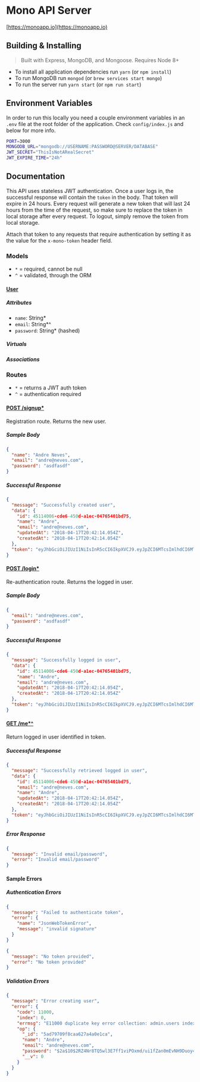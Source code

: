 # Mono API Server

[https://monoapp.io](https://monoapp.io)

## Building & Installing

> Built with Express, MongoDB, and Mongoose. Requires Node 8+

- To install all application dependencies run `yarn` (or `npm install`)
- To run MongoDB run `mongod` (or `brew services start mongo`)
- To run the server run `yarn start` (or `npm run start`)

## Environment Variables

In order to run this locally you need a couple environment variables in an `.env` file at the root folder of the application. Check `config/index.js` and below for more info.

```bash
PORT=3000
MONGODB_URL="mongodb://USERNAME:PASSWORD@SERVER/DATABASE"
JWT_SECRET="ThisIsNotARealSecret"
JWT_EXPIRE_TIME="24h"
```

## Documentation

This API uses stateless JWT authentication. Once a user logs in, the successful response will contain the `token` in the body. That token will expire in 24 hours. Every request will generate a new token that will last 24 hours from the time of the request, so make sure to replace the token in local storage after every request. To logout, simply remove the token from local storage.

Attach that token to any requests that require authentication by setting it as the value for the `x-mono-token` header field.

### Models

- `*` = required, cannot be null
- `^` = validated, through the ORM

#### [User](/api/models/user.js)

##### Attributes

- `name`: String*
- `email`: String*^
- `password`: String* (hashed)

##### Virtuals

##### Associations

### Routes

- `*` = returns a JWT auth token
- `^` = authentication required

#### [POST /signup*](/api/controllers/user-controller.js)

Registration route. Returns the new user.

##### Sample Body

```json
{
  "name": "Andre Neves",
  "email": "andre@neves.com",
  "password": "asdfasdf"
}
```

##### Successful Response

```json
{
  "message": "Successfully created user",
  "data": {
    "id": 45114006-cde6-450d-a1ec-04765401bd75,
    "name": "Andre",
    "email": "andre@neves.com",
    "updatedAt": "2018-04-17T20:42:14.054Z",
    "createdAt": "2018-04-17T20:42:14.054Z"
  },
  "token": "eyJhbGciOiJIUzI1NiIsInR5cCI6IkpXVCJ9.eyJpZCI6MTcsImlhdCI6MTUyMzk5NzczNCwiZXhwIjoxNTI0MDg0MTM0fQ.SXTDc9hrbc7R3qEkfParG-kwM-73iOQOjyF6KHsa2A8"
}
```

#### [POST /login*](/api/controllers/user-controller.js)

Re-authentication route. Returns the logged in user.

##### Sample Body

```json
{
  "email": "andre@neves.com",
  "password": "asdfasdf"
}
```

##### Successful Response

```json
{
  "message": "Successfully logged in user",
  "data": {
    "id": 45114006-cde6-450d-a1ec-04765401bd75,
    "name": "Andre",
    "email": "andre@neves.com",
    "updatedAt": "2018-04-17T20:42:14.054Z",
    "createdAt": "2018-04-17T20:42:14.054Z"
  },
  "token": "eyJhbGciOiJIUzI1NiIsInR5cCI6IkpXVCJ9.eyJpZCI6MTcsImlhdCI6MTUyMzk5NzczNCwiZXhwIjoxNTI0MDg0MTM0fQ.SXTDc9hrbc7R3qEkfParG-kwM-73iOQOjyF6KHsa2A8"
}
```

#### [GET /me*^](/api/controllers/me-controller.js)

Return logged in user identified in token.

##### Successful Response

```json
{
  "message": "Successfully retrieved logged in user",
  "data": {
    "id": 45114006-cde6-450d-a1ec-04765401bd75,
    "email": "andre@neves.com",
    "name": "Andre",
    "updatedAt": "2018-04-17T20:42:14.054Z",
    "createdAt": "2018-04-17T20:42:14.054Z"
  },
  "token": "eyJhbGciOiJIUzI1NiIsInR5cCI6IkpXVCJ9.eyJpZCI6MTcsImlhdCI6MTUyMzk5NzczNCwiZXhwIjoxNTI0MDg0MTM0fQ.SXTDc9hrbc7R3qEkfParG-kwM-73iOQOjyF6KHsa2A8"
}
```

##### Error Response

```json
{
  "message": "Invalid email/password",
  "error": "Invalid email/password"
}
```

#### Sample Errors

##### Authentication Errors

```json
{
  "message": "Failed to authenticate token",
  "error": {
    "name": "JsonWebTokenError",
    "message": "invalid signature"
  }
}
```

```json
{
  "message": "No token provided",
  "error": "No token provided"
}
```

##### Validation Errors

```json
{
  "message": "Error creating user",
  "error": {
    "code": 11000,
    "index": 0,
    "errmsg": "E11000 duplicate key error collection: admin.users index: email_1 dup key: { : \"andre@neves.com\" }",
    "op": {
      "_id": "5ad79709f8caa627a4a0e1ca",
      "name": "Andre",
      "email": "andre@neves.com",
      "password": "$2a$10$2RZ4Nr8TQ5wl3E7ff1viPOxmd/ui1fZan0mEvNH9Duoy44/ZicteO",
      "__v": 0
    }
  }
}
```
